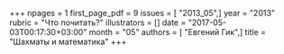 +++
npages = 1
first_page_pdf = 9
issues = [ "2013_05",]
year = "2013"
rubric = "Что почитать?"
illustrators = []
date = "2017-05-03T00:17:30+03:00"
month = "05"
authors = [ "Евгений Гик",]
title = "Шахматы и математика"
+++
